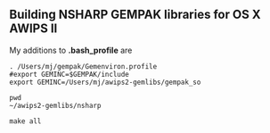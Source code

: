 ## Building NSHARP GEMPAK libraries for OS X AWIPS II

My additions to **.bash_profile** are

	. /Users/mj/gempak/Gemenviron.profile
	#export GEMINC=$GEMPAK/include 
	export GEMINC=/Users/mj/awips2-gemlibs/gempak_so

	pwd
	~/awips2-gemlibs/nsharp

	make all

